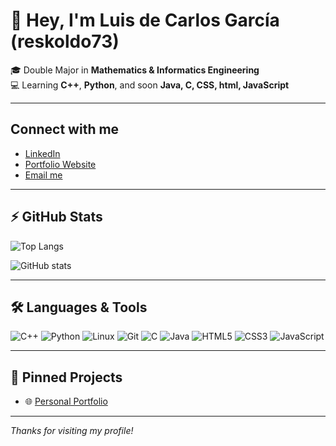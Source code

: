 <!--
**reskoldo73/reskoldo73** is a ✨ _special_ ✨ repository because its `README.md` (this file) appears on your GitHub profile.

Here are some ideas to get you started:

- 🔭 I’m currently working on ...
- 🌱 I’m currently learning ...
- 👯 I’m looking to collaborate on ...
- 🤔 I’m looking for help with ...
- 💬 Ask me about ...
- 📫 How to reach me: ...
- 😄 Pronouns: ...
- ⚡ Fun fact: ...
-->

# 👋 Hey, I'm Luis de Carlos García (reskoldo73)

🎓 Double Major in **Mathematics & Informatics Engineering**  
💻 Learning **C++**, **Python**, and soon **Java, C, CSS, html, JavaScript**  


---

## Connect with me
- [LinkedIn](https://www.linkedin.com/in/luis-de-carlos/)  
- [Portfolio Website](https://reskoldo73.github.io)
- [Email me](mailto:reskoldo73@gmail.com)


---

## ⚡ GitHub Stats

![Top Langs](https://github-readme-stats.vercel.app/api/top-langs/?username=reskoldo73&layout=compact&count_private=true&hide=jupyter%20notebook&hide_border=true&theme=dark)  

![GitHub stats](https://github-readme-stats.vercel.app/api?username=reskoldo73&show_icons=true&theme=dark)  

---

## 🛠️ Languages & Tools

![C++](https://img.shields.io/badge/C++-00599C?style=for-the-badge&logo=cplusplus&logoColor=white)
![Python](https://img.shields.io/badge/Python-3776AB?style=for-the-badge&logo=python&logoColor=white)
![Linux](https://img.shields.io/badge/Linux-FCC624?style=for-the-badge&logo=linux&logoColor=black)
![Git](https://img.shields.io/badge/Git-F05032?style=for-the-badge&logo=git&logoColor=white)
![C](https://img.shields.io/badge/C-00599C?style=for-the-badge&logo=c&logoColor=white)
![Java](https://img.shields.io/badge/Java-007396?style=for-the-badge&logo=java&logoColor=white)
![HTML5](https://img.shields.io/badge/HTML5-E34F26?style=for-the-badge&logo=html5&logoColor=white)
![CSS3](https://img.shields.io/badge/CSS3-1572B6?style=for-the-badge&logo=css3&logoColor=white)
![JavaScript](https://img.shields.io/badge/JavaScript-F7DF1E?style=for-the-badge&logo=javascript&logoColor=black)



---

## 📌 Pinned Projects
- 🌐 [Personal Portfolio](https://github.com/reskoldo73/portfolio)

---

*Thanks for visiting my profile!* 

